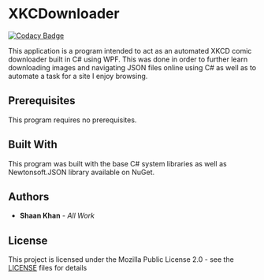 # XKCDownloader

[![Codacy Badge](https://api.codacy.com/project/badge/Grade/b36e2fc84a494d329f6344a3cf44a4cb)](https://app.codacy.com/manual/ShaanCoding/XKCDownloader?utm_source=github.com&utm_medium=referral&utm_content=ShaanCoding/XKCDownloader&utm_campaign=Badge_Grade_Dashboard)

This application is a program intended to act as an automated XKCD comic downloader built in C# using WPF. This was done in order to further learn downloading images and navigating JSON files online using C# as well as to automate a task for a site I enjoy browsing.

## Prerequisites
This program requires no prerequisites.

## Built With
This program was built with the base C# system libraries as well as Newtonsoft.JSON library available on NuGet.

## Authors
* **Shaan Khan** - *All Work*

## License
This project is licensed under the Mozilla Public License 2.0 - see the [LICENSE](https://github.com/ShaanCoding/XKCDownloader/blob/master/LICENSE) files for details

